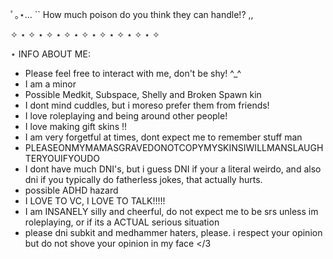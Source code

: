 ﾟ｡⋆… `` How much poison do you think they can handle!? ,,

✧ ⋆ ✧ ⋆ ✧ ⋆ ✧ ⋆ ✧ ⋆ ✧ ⋆ ✧ ⋆ ✧ ⋆ ✧ 

⋆ INFO ABOUT ME:

- Please feel free to interact with me, don't be shy! ^_^
- I am a minor
- Possible Medkit, Subspace, Shelly and Broken Spawn kin
- I dont mind cuddles, but i moreso prefer them from friends!
- I love roleplaying and being around other people!
- I love making gift skins !!
- I am very forgetful at times, dont expect me to remember stuff man
- PLEASEONMYMAMASGRAVEDONOTCOPYMYSKINSIWILLMANSLAUGHTERYOUIFYOUDO
- I dont have much DNI's, but i guess DNI if your a literal weirdo, and also dni if you typically do fatherless jokes, that actually hurts.
- possible ADHD hazard
- I LOVE TO VC, I LOVE TO TALK!!!!!
- I am INSANELY silly and cheerful, do not expect me to be srs unless im roleplaying, or if its a ACTUAL serious situation
- please dni subkit and medhammer haters, please. i respect your opinion but do not shove your opinion in my face </3
